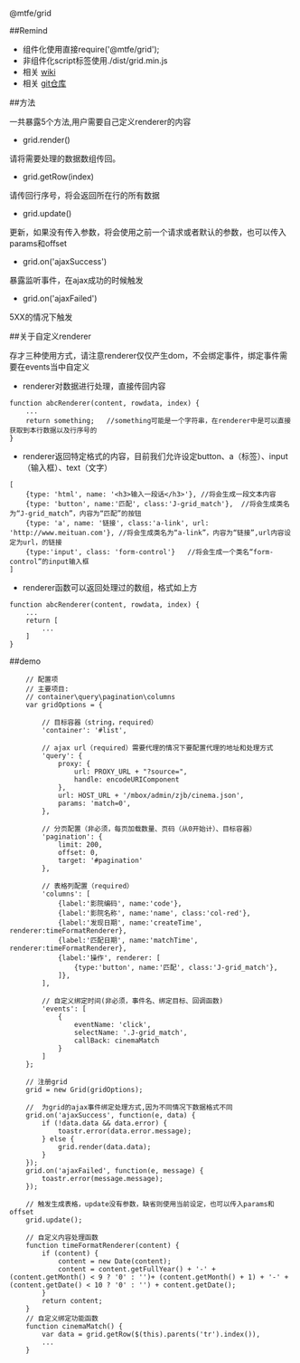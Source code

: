 @mtfe/grid

##Remind

* 组件化使用直接require('@mtfe/grid');
* 非组件化script标签使用./dist/grid.min.js
* 相关 [wiki](http://wiki.sankuai.com/pages/viewpage.action?pageId=221681737)
* 相关 [git仓库](http://git.sankuai.com/projects/MYFE/repos/mtfe_grid/browse)

##方法

一共暴露5个方法,用户需要自己定义renderer的内容

* grid.render()

请将需要处理的数据数组传回。

* grid.getRow(index)

请传回行序号，将会返回所在行的所有数据

* grid.update()

更新，如果没有传入参数，将会使用之前一个请求或者默认的参数，也可以传入params和offset

* grid.on('ajaxSuccess')

暴露监听事件，在ajax成功的时候触发

* grid.on('ajaxFailed')

5XX的情况下触发

##关于自定义renderer

存才三种使用方式，请注意renderer仅仅产生dom，不会绑定事件，绑定事件需要在events当中自定义

* renderer对数据进行处理，直接传回内容

```
function abcRenderer(content, rowdata, index) {
	...
	return something;	//something可能是一个字符串，在renderer中是可以直接获取到本行数据以及行序号的
}
```
* renderer返回特定格式的内容，目前我们允许设定button、a（标签）、input（输入框）、text（文字）

```
[
	{type: 'html', name: '<h3>输入一段话</h3>'},	//将会生成一段文本内容
	{type: 'button', name:'匹配', class:'J-grid_match'},	//将会生成类名为“J-grid_match”，内容为“匹配”的按钮
	{type: 'a', name: '链接', class:'a-link', url: 'http://www.meituan.com'},	//将会生成类名为“a-link”，内容为“链接”,url内容设定为url，的链接
	{type:'input', class: 'form-control'}	//将会生成一个类名“form-control”的input输入框
]

```
* renderer函数可以返回处理过的数组，格式如上方

```
function abcRenderer(content, rowdata, index) {
	...
	return [
		...
	]
}
```


##demo

```
    // 配置项
    // 主要项目:
    // container\query\pagination\columns
    var gridOptions = {

        // 目标容器（string，required）
        'container': '#list',

        // ajax url（required）需要代理的情况下要配置代理的地址和处理方式
        'query': {
            proxy: {
                url: PROXY_URL + "?source=",
                handle: encodeURIComponent
            },
            url: HOST_URL + '/mbox/admin/zjb/cinema.json',
            params: 'match=0',
        },

        // 分页配置（非必须，每页加载数量、页码（从0开始计）、目标容器）
        'pagination': {
            limit: 200,
            offset: 0,
            target: '#pagination'
        },

        // 表格列配置（required）
        'columns': [
            {label:'影院编码', name:'code'},
            {label:'影院名称', name:'name', class:'col-red'},
            {label:'发现日期', name:'createTime', renderer:timeFormatRenderer},
            {label:'匹配日期', name:'matchTime', renderer:timeFormatRenderer},
            {label:'操作', renderer: [
                {type:'button', name:'匹配', class:'J-grid_match'},
            ]},
        ],

        // 自定义绑定时间(非必须，事件名、绑定目标、回调函数)
        'events': [
            {
                eventName: 'click',
                selectName: '.J-grid_match',
                callBack: cinemaMatch
            }
        ]
    };

    // 注册grid
    grid = new Grid(gridOptions);   

    //  为grid的ajax事件绑定处理方式,因为不同情况下数据格式不同
    grid.on('ajaxSuccess', function(e, data) {
        if (!data.data && data.error) {
            toastr.error(data.error.message);
        } else {
            grid.render(data.data);
        }
    });
    grid.on('ajaxFailed', function(e, message) {
        toastr.error(message.message);
    });

    // 触发生成表格，update没有参数，缺省则使用当前设定，也可以传入params和offset
    grid.update();

    // 自定义内容处理函数
    function timeFormatRenderer(content) {
        if (content) {
            content = new Date(content);
            content = content.getFullYear() + '-' + (content.getMonth() < 9 ? '0' : '')+ (content.getMonth() + 1) + '-' + (content.getDate() < 10 ? '0' : '') + content.getDate();
        }
        return content;
    }
    // 自定义绑定功能函数
    function cinemaMatch() {
        var data = grid.getRow($(this).parents('tr').index()),
        ...
    }
```
